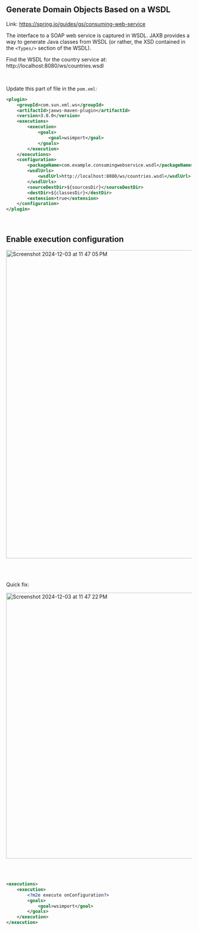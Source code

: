 ## Generate Domain Objects Based on a WSDL

Link: https://spring.io/guides/gs/consuming-web-service

The interface to a SOAP web service is captured in WSDL. JAXB provides a way to generate Java classes from WSDL (or rather, the XSD contained in the `<Types/>` section of the WSDL). 

Find the WSDL for the country service at: http://localhost:8080/ws/countries.wsdl

<br/>

Update this part of file in the `pom.xml`:

```xml
<plugin>
	<groupId>com.sun.xml.ws</groupId>
	<artifactId>jaxws-maven-plugin</artifactId>
	<version>3.0.0</version>
	<executions>
		<execution>
			<goals>
				<goal>wsimport</goal>
			</goals>
		</execution>
	</executions>
	<configuration>
		<packageName>com.example.consumingwebservice.wsdl</packageName>
		<wsdlUrls>
			<wsdlUrl>http://localhost:8080/ws/countries.wsdl</wsdlUrl>
		</wsdlUrls>
		<sourceDestDir>${sourcesDir}</sourceDestDir>
		<destDir>${classesDir}</destDir>
		<extension>true</extension>
	</configuration>
</plugin>
```
<br />

## Enable execution configuration

<img width="835" alt="Screenshot 2024-12-03 at 11 47 05 PM" src="https://github.com/user-attachments/assets/e999fa9e-6ecc-4742-a2d9-39fd0acf6eae">

<br /><br />

Quick fix:

<img width="720" alt="Screenshot 2024-12-03 at 11 47 22 PM" src="https://github.com/user-attachments/assets/247cbc76-36b2-4640-912d-187e8d62a932">

<br /><br />

```xml
<executions>
	<execution>
		<?m2e execute onConfiguration?>
		<goals>
			<goal>wsimport</goal>
		</goals>
	</execution>
</execution>
```






